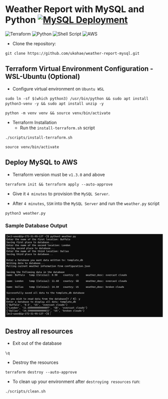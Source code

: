 # Weather Report with MySQL and Python [![MySQL Deployment](https://github.com/ukohae/weather-report-mysql/actions/workflows/pipeline.yml/badge.svg)](https://github.com/ukohae/weather-report-mysql/actions/workflows/pipeline.yml)

![Terraform](https://img.shields.io/badge/terraform-%235835CC.svg?style=for-the-badge&logo=terraform&logoColor=white) 
![Python](https://img.shields.io/badge/python-3670A0?style=for-the-badge&logo=python&logoColor=ffdd54) 
![Shell Script](https://img.shields.io/badge/shell_script-%23121011.svg?style=for-the-badge&logo=gnu-bash&logoColor=white) 
![AWS](https://img.shields.io/badge/AWS-%23FF9900.svg?style=for-the-badge&logo=amazon-aws&logoColor=white)

- Clone the repository:
```
git clone https://github.com/ukohae/weather-report-mysql.git
```
## Terraform Virtual Environment Configuration - WSL-Ubuntu (Optional)
- Configure virtual environment on `Ubuntu WSL`
```
sudo ln -sf $(which python3) /usr/bin/python && sudo apt install python3-venv -y && sudo apt install unzip -y
```

```
python -m venv venv && source venv/bin/activate
```

- Terraform Installation
    - Run the `install-terraform.sh` script
```
./scripts/install-terraform.sh 
```
```
source venv/bin/activate
```


## Deploy MySQL to AWS
- Terraform version must be `v1.3.0` and above
```
terraform init && terraform apply --auto-approve
```
- Give it `4 minutes` to provision the `MySQL Server`.

- After `4 minutes`, `SSH` into the `MySQL Server` and run the `weather.py` script
```
python3 weather.py
```
### Sample Database Output
![database](./images/db_output.png)

## Destroy all resources
- Exit out of the database
```
\q
```
- Destroy the resources
```
terraform destroy --auto-approve
```

- To clean up your environment after `destroying resources` run:
```
./scripts/clean.sh
```